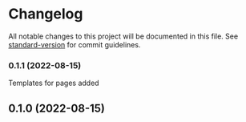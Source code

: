 # Changelog

All notable changes to this project will be documented in this file. See [standard-version](https://github.com/conventional-changelog/standard-version) for commit guidelines.

### 0.1.1 (2022-08-15)

Templates for pages added

## 0.1.0 (2022-08-15)
